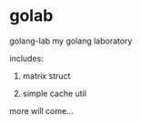# golab
golang-lab
my golang laboratory

includes: 
1. matrix struct 

2. simple cache util 


more will come...
